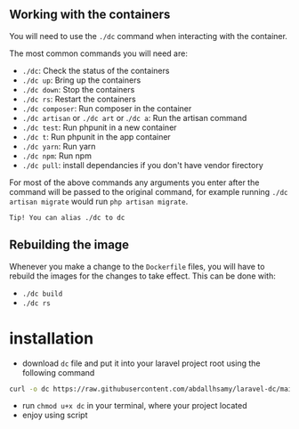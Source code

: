 ## Working with the containers
You will need to use the `./dc` command when interacting with the container.

The most common commands you will need are:

- `./dc`: Check the status of the containers
- `./dc up`: Bring up the containers
- `./dc down`: Stop the containers
- `./dc rs`: Restart the containers
- `./dc composer`: Run composer in the container
- `./dc artisan` or `./dc art` or .`/dc a`: Run the artisan command
- `./dc test`: Run phpunit in a new container
- `./dc t`: Run phpunit in the app container
- `./dc yarn`: Run yarn
- `./dc npm`: Run npm
- `./dc pull`: install dependancies if you don't have vendor firectory


For most of the above commands any arguments you enter after the command will be passed to the original command, for example running `./dc artisan migrate` would run `php artisan migrate`.

```
Tip! You can alias ./dc to dc
```
## Rebuilding the image
Whenever you make a change to the `Dockerfile` files, you will have to rebuild the images for the changes to take effect. This can be done with:

- `./dc build`
- `./dc rs`


# installation
- download `dc` file and put it into your laravel project root using the following command
```bash
curl -o dc https://raw.githubusercontent.com/abdallhsamy/laravel-dc/main/dc
```
- run `chmod u+x dc` in your terminal, where your project located
- enjoy using script 
